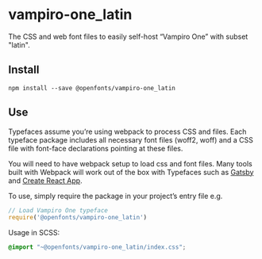 
# vampiro-one_latin

The CSS and web font files to easily self-host “Vampiro One” with subset "latin".

## Install

`npm install --save @openfonts/vampiro-one_latin`

## Use

Typefaces assume you’re using webpack to process CSS and files. Each typeface
package includes all necessary font files (woff2, woff) and a CSS file with
font-face declarations pointing at these files.

You will need to have webpack setup to load css and font files. Many tools built
with Webpack will work out of the box with Typefaces such as [Gatsby](https://github.com/gatsbyjs/gatsby)
and [Create React App](https://github.com/facebookincubator/create-react-app).

To use, simply require the package in your project’s entry file e.g.

```javascript
// Load Vampiro One typeface
require('@openfonts/vampiro-one_latin')
```

Usage in SCSS:
```scss
@import "~@openfonts/vampiro-one_latin/index.css";
```
